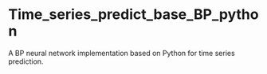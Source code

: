 # Time_series_predict_base_BP_python
A BP neural network  implementation based on Python for time series prediction.
